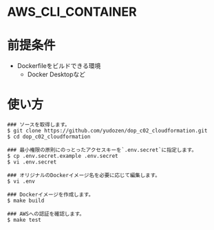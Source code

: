# AWS_CLI_CONTAINER

# 前提条件
- Dockerfileをビルドできる環境
    - Docker Desktopなど

# 使い方
```
### ソースを取得します。
$ git clone https://github.com/yudozen/dop_c02_cloudformation.git
$ cd dop_c02_cloudformation

### 最小権限の原則にのっとったアクセスキーを`.env.secret`に指定します。
$ cp .env.secret.example .env.secret
$ vi .env.secret

### オリジナルのDockerイメージ名を必要に応じて編集します。
$ vi .env

### Dockerイメージを作成します。
$ make build

### AWSへの認証を確認します。
$ make test
```
